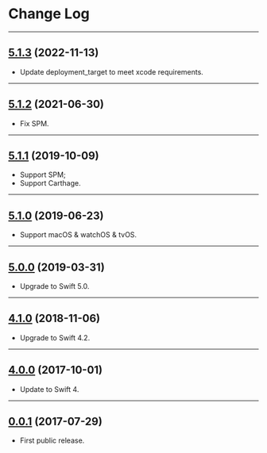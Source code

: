 # Change Log

-----

## [5.1.3](https://github.com/EFPrefix/EFSafeArray/releases/tag/5.1.3) (2022-11-13)

* Update deployment_target to meet xcode requirements.

---

## [5.1.2](https://github.com/EFPrefix/EFSafeArray/releases/tag/5.1.2) (2021-06-30)

* Fix SPM.

---

## [5.1.1](https://github.com/EFPrefix/EFSafeArray/releases/tag/5.1.1) (2019-10-09)

* Support SPM;
* Support Carthage.

---

## [5.1.0](https://github.com/EFPrefix/EFSafeArray/releases/tag/5.1.0) (2019-06-23)

* Support macOS & watchOS & tvOS.

---

## [5.0.0](https://github.com/EFPrefix/EFSafeArray/releases/tag/5.0.0) (2019-03-31)

* Upgrade to Swift 5.0.

---

## [4.1.0](https://github.com/EFPrefix/EFSafeArray/releases/tag/4.1.0) (2018-11-06)

* Upgrade to Swift 4.2.

---

## [4.0.0](https://github.com/EFPrefix/EFSafeArray/releases/tag/4.0.0) (2017-10-01)

* Update to Swift 4.

---

## [0.0.1](https://github.com/EFPrefix/EFSafeArray/releases/tag/0.0.1) (2017-07-29)

* First public release.
